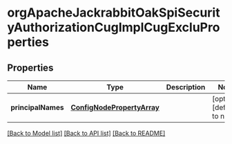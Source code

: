 # orgApacheJackrabbitOakSpiSecurityAuthorizationCugImplCugExcluProperties

## Properties
Name | Type | Description | Notes
------------ | ------------- | ------------- | -------------
**principalNames** | [**ConfigNodePropertyArray**](ConfigNodePropertyArray.md) |  | [optional] [default to null]

[[Back to Model list]](../README.md#documentation-for-models) [[Back to API list]](../README.md#documentation-for-api-endpoints) [[Back to README]](../README.md)


